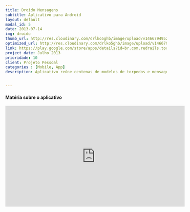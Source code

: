 ```yaml
---
title: Droido Mensagens
subtitle: Aplicativo para Android
layout: default
modal_id: 5
date: 2013-07-14
img: droido
thumb_url: http://res.cloudinary.com/drlko5ghb/image/upload/v1466794952/d2bqwzmhydwlfedqewue.png
optimized_url: http://res.cloudinary.com/drlko5ghb/image/upload/v1466794958/lsntgefvfnfyj0gekntf.png
link: https://play.google.com/store/apps/details?id=br.com.redrails.torpedos
project_date: Julho 2013
prioridade: 10
client: Projeto Pessoal
categories : [Mobile, App]
description: Aplicativo reúne centenas de modelos de torpedos e mensagens prontas selecionadas divididas em categorias. Utiliza sincronismos de dados com servidor, armazenamento off-line, paginação inteligente, compartilhamento com redes sociais, análise de estatísticas. Aplicativo totalmente nativo e otimizado para o mínimo consumo de memória e consumo de espaço em disco. Além disso, utiliza design que segue as regras do Google, moderno e intuitivo.


---
```


<h4>Matéria sobre o aplicativo</h4>
<iframe width="560" height="315" src="https://www.youtube.com/embed/EImJdDWeuqg" frameborder="0" allowfullscreen></iframe>